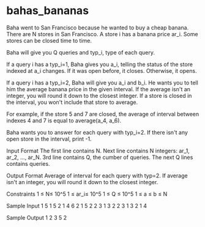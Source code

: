 # bahas_bananas

Baha went to San Francisco because he wanted to buy a cheap banana. There are N stores in San Francisco. A store i has a banana price ar_i. Some stores can be closed time to time. 

Baha will give you Q queries and typ_i, type of each query. 

If a query i has a typ_i=1, Baha gives you a_i, telling the status of the store indexed at a_i changes. If it was open before, it closes. Otherwise, it opens. 

If a query i has a typ_i=2, Baha will give you a_i and b_i. He wants you to tell him the average banana price in the given interval. If the average isn't an integer, you will round it down to the closest integer. If a store is closed in the interval, you won't include that store to average. 

For example, if the store 5 and 7 are closed, the average of interval between indexes 4 and 7 is equal to average(a_4, a_6).

Baha wants you to answer for each query with typ_i=2. If there isn't any open store in the interval, print -1.



Input Format
The first line contains N. Next line contains N integers: ar_1, ar_2, ..., ar_N. 3rd line contains Q, the cumber of queries. The next Q lines contains queries.

Output Format
Average of interval for each query with typ=2. If average isn't an integer, you will round it down to the closest integer.

Constraints
1 ≤ N≤ 10^5
1 ≤ ar_i≤ 10^5
1 ≤ Q ≤ 10^5
1 ≤ a ≤ b ≤ N


Sample Input 1
5
1 5 2 1 4
6
2 1 5
2 2 3
1 3
2 2 3
1 3
2 1 4


Sample Output 1
2
3
5
2
